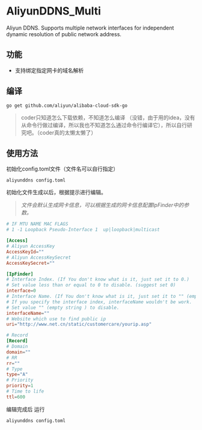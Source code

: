 # AliyunDDNS_Multi
Aliyun DDNS. Supports multiple network interfaces for independent dynamic resolution of public network address.

## 功能

- 支持绑定指定网卡的域名解析

## 编译

```
go get github.com/aliyun/alibaba-cloud-sdk-go
```

> coder只知道怎么下载依赖，不知道怎么编译 （没错，由于用的idea，没有从命令行做过编译，所以我也不知道怎么通过命令行编译它），所以自行研究吧。（coder真的太懒太懒了）

## 使用方法

初始化config.toml文件（文件名可以自行指定）

```shell
aliyunddns config.toml
```

初始化文件生成以后，根据提示进行编辑。

> *文件会默认生成网卡信息，可以根据生成的网卡信息配置IpFinder中的参数。*

```toml
# IF MTU NAME MAC FLAGS
# 1 -1 Loopback Pseudo-Interface 1  up|loopback|multicast 

[Access]
# Aliyun AccessKey
AccessKeyId=""
# Aliyun AccessKeySecret
AccessKeySecret=""

[IpFinder]
# Interface Index. (If You don't know what is it, just set it to 0.)
# Set value less than or equal to 0 to disable. (suggest set 0)
interface=0
# Interface Name. (If You don't know what is it, just set it to "" (empty string))
# If you specify the interface index, interfaceName wouldn't be work.
# Set value "" (empty string ) to disable.
interfaceName=""
# Website which use to find public ip 
uri="http://www.net.cn/static/customercare/yourip.asp"

# Record
[Record]
# Domain
domain=""
# RR
rr=""
# Type
type="A"
# Priority 
priority=1
# Time to life
ttl=600
```

编辑完成后 运行

```shell
aliyunddns config.toml
```